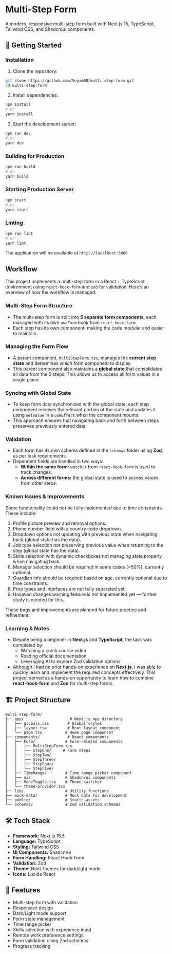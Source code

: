 # Multi-Step Form

A modern, responsive multi-step form built with Next.js 15, TypeScript, Tailwind CSS, and Shadcn/ui components.

## 🚀 Getting Started

### Installation

1. Clone the repository:

```bash
git clone https://github.com/Seyam08/multi-step-form.git
cd multi-step-form
```

2. Install dependencies:

```bash
npm install
# or
yarn install
```

3. Start the development server:

```bash
npm run dev
# or
yarn dev

```

### Building for Production

```bash
npm run build
# or
yarn build
```

### Starting Production Server

```bash
npm start
# or
yarn start
```

### Linting

```bash
npm run lint
# or
yarn lint
```

The application will be available at `http://localhost:3000`

## Workflow

This project implements a multi-step form in a React + TypeScript environment using `react-hook-form` and `zod` for validation. Here’s an overview of how the workflow is managed:

### Multi-Step Form Structure

- The multi-step form is split into **5 separate form components**, each managed with its own `useForm` hook from `react-hook-form`.
- Each step has its own component, making the code modular and easier to maintain.

### Managing the Form Flow

- A parent component, `MultiStepForm.tsx`, manages the **current step state** and determines which form component to display.
- This parent component also maintains a **global state** that consolidates all data from the 5 steps. This allows us to access all form values in a single place.

### Syncing with Global State

- To keep form data synchronized with the global state, each step component receives the relevant portion of the state and updates it using `setValue` in a `useEffect` when the component mounts.
- This approach ensures that navigating back and forth between steps preserves previously entered data.

### Validation

- Each form has its own schema defined in the `schemas` folder using **Zod**, as per task requirements.
- Dependent fields are handled in two ways:
  - **Within the same form:** `watch()` from `react-hook-form` is used to track changes.
  - **Across different forms:** the global state is used to access values from other steps.

### Known Issues & Improvements

Some functionality could not be fully implemented due to time constraints. These include:

1. Profile picture preview and removal options.
2. Phone number field with a country code dropdown.
3. Dropdown options not updating with previous state when navigating back (global state has the data).
4. Job type selection not preserving previous value when returning to the step (global state has the data).
5. Skills selection with dynamic checkboxes not managing state properly when navigating back.
6. Manager selection should be required in some cases (>50%), currently optional.
7. Guardian info should be required based on age, currently optional due to time constraints.
8. Prop types and interfaces are not fully separated yet.
9. Unsaved changes warning feature is not implemented yet — further study is needed for this.

These bugs and improvements are planned for future practice and refinement.

### Learning & Notes

- Despite being a beginner in **Next.js** and **TypeScript**, the task was completed by:
  - Watching a crash course video
  - Reading official documentation
  - Leveraging AI to explore Zod validation options
- Although I had no prior hands-on experience on **Next.js**, I was able to quickly learn and implement the required concepts effectively. This project served as a hands-on opportunity to learn how to combine **react-hook-form** and **Zod** for multi-step forms.

## 🏗️ Project Structure

```
multi-step-form/
├── app/                    # Next.js app directory
│   ├── globals.css        # Global styles
│   ├── layout.tsx         # Root layout component
│   └── page.tsx          # Home page component
├── components/            # React components
│   ├── Form/             # Form-related components
│   │   ├── MultiStepForm.tsx
│   │   ├── StepOne/     # Form steps
│   │   ├── StepTwo/
│   │   ├── StepThree/
│   │   ├── StepFour/
│   │   └── StepFive/
│   ├── TimeRange/        # Time range picker component
│   ├── ui/               # Shadcn/ui components
│   ├── ModeToggle.tsx    # Theme switcher
│   └── theme-provider.tsx
├── lib/                  # Utility functions
├── mock-data/            # Mock data for development
├── public/               # Static assets
└── schemas/              # Zod validation schemas
```

## 🛠️ Tech Stack

- **Framework:** Next.js 15.5
- **Language:** TypeScript
- **Styling:** Tailwind CSS
- **UI Components:** Shadcn/ui
- **Form Handling:** React Hook Form
- **Validation:** Zod
- **Theme:** Next-themes for dark/light mode
- **Icons:** Lucide React

## 🌟 Features

- Multi-step form with validation
- Responsive design
- Dark/Light mode support
- Form state management
- Time range picker
- Skills selection with experience input
- Remote work preference settings
- Form validation using Zod schemas
- Progress tracking
